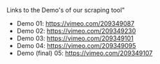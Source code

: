 Links to the Demo's of our scraping tool"


- Demo 01: https://vimeo.com/209349087 
- Demo 02: https://vimeo.com/209349230
- Demo 03: https://vimeo.com/209349101
- Demo 04: https://vimeo.com/209349095
- Demo (final) 05: https://vimeo.com/209349107